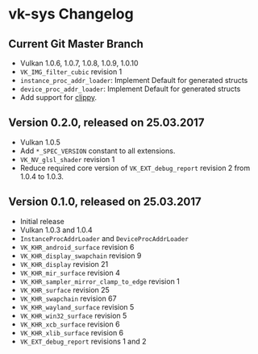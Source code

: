 # vk-sys Changelog

## Current Git Master Branch

 * Vulkan 1.0.6, 1.0.7, 1.0.8, 1.0.9, 1.0.10
 * `VK_IMG_filter_cubic` revision 1
 * `instance_proc_addr_loader`: Implement Default for generated structs
 * `device_proc_addr_loader`: Implement Default for generated structs
 * Add support for [clippy](https://github.com/Manishearth/rust-clippy).

## Version 0.2.0, released on 25.03.2017

 * Vulkan 1.0.5
 * Add `*_SPEC_VERSION` constant to all extensions.
 * `VK_NV_glsl_shader` revision 1
 * Reduce required core version of `VK_EXT_debug_report` revision 2 from 1.0.4 to 1.0.3.

## Version 0.1.0, released on 25.03.2017

 * Initial release
 * Vulkan 1.0.3 and 1.0.4
 * `InstanceProcAddrLoader` and `DeviceProcAddrLoader`
 * `VK_KHR_android_surface` revision 6
 * `VK_KHR_display_swapchain` revision 9
 * `VK_KHR_display` revision 21
 * `VK_KHR_mir_surface` revision 4
 * `VK_KHR_sampler_mirror_clamp_to_edge` revision 1
 * `VK_KHR_surface` revision 25
 * `VK_KHR_swapchain` revision 67
 * `VK_KHR_wayland_surface` revision 5
 * `VK_KHR_win32_surface` revision 5
 * `VK_KHR_xcb_surface` revision 6
 * `VK_KHR_xlib_surface` revision 6
 * `VK_EXT_debug_report` revisions 1 and 2
